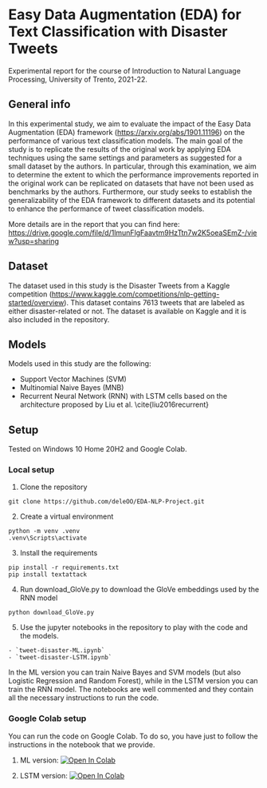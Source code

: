 # Easy Data Augmentation (EDA) for Text Classification with Disaster Tweets
Experimental report for the course of Introduction to Natural Language Processing, University of Trento, 2021-22.

## General info
In this experimental study, we aim to evaluate the impact of the Easy Data Augmentation (EDA) framework (https://arxiv.org/abs/1901.11196) on the performance of various text classification models. The main goal of the study is to replicate the results of the original work by applying EDA techniques using the same settings and parameters as suggested for a small dataset by the authors. In particular, through this examination, we aim to determine the extent to which the performance improvements reported in the original work can be replicated on datasets that have not been used as benchmarks by the authors. Furthermore, our study seeks to establish the generalizability of the EDA framework to different datasets and its potential to enhance the performance of tweet classification models.

More details are in the report that you can find here:
https://drive.google.com/file/d/1lmunFlgFaavtm9HzTtn7w2K5oeaSEmZ-/view?usp=sharing 

## Dataset
The dataset used in this study is the Disaster Tweets from a Kaggle competition (https://www.kaggle.com/competitions/nlp-getting-started/overview). This dataset contains 7613 tweets that are labeled as either disaster-related or not. The dataset is available on Kaggle and it is also included in the repository.

## Models
Models used in this study are the following:
- Support Vector Machines (SVM)
- Multinomial Naive Bayes (MNB)
- Recurrent Neural Network (RNN) with LSTM cells based on the architecture proposed by Liu et al. \cite{liu2016recurrent}


## Setup
Tested on Windows 10 Home 20H2 and Google Colab.

### Local setup

1. Clone the repository
```
git clone https://github.com/deleOO/EDA-NLP-Project.git
```

2. Create a virtual environment
```
python -m venv .venv
.venv\Scripts\activate
```

3. Install the requirements
```
pip install -r requirements.txt
pip install textattack
```

4. Run download_GloVe.py to download the GloVe embeddings used by the RNN model
```
python download_GloVe.py
```

5. Use the jupyter notebooks in the repository to play with the code and the models. 
```
- `tweet-disaster-ML.ipynb`
- `tweet-disaster-LSTM.ipynb`
```
In the ML version you can train Naive Bayes and SVM models (but also Logistic Regression and Random Forest), while in the LSTM version you can train the RNN model. The notebooks are well commented and they contain all the necessary instructions to run the code.
### Google Colab setup
You can run the code on Google Colab. To do so, you have just to follow the instructions in the notebook that we provide.

1. ML version: [![Open In Colab](https://colab.research.google.com/assets/colab-badge.svg)](https://drive.google.com/file/d/1jRHEGByWHrwNM3fWKfl3Nzx4La-zMAjP/view?usp=sharing)

2. LSTM version: [![Open In Colab](https://colab.research.google.com/assets/colab-badge.svg)](https://drive.google.com/file/d/1iCqfcW3rqhIJt6sr1nFu14VW9ZTF3wYj/view?usp=sharing)




